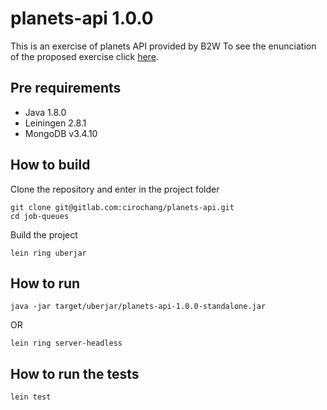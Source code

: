 # planets-api 1.0.0

This is an exercise of planets API provided by B2W
To see the enunciation of the proposed exercise click [here](/resources/exercise.txt).

## Pre requirements

- Java 1.8.0
- Leiningen 2.8.1
- MongoDB v3.4.10

## How to build

Clone the repository and enter in the project folder
```
git clone git@gitlab.com:cirochang/planets-api.git
cd job-queues
```

Build the project
```
lein ring uberjar
```

## How to run

```
java -jar target/uberjar/planets-api-1.0.0-standalone.jar
```

OR
```
lein ring server-headless
```

## How to run the tests
```
lein test
```

